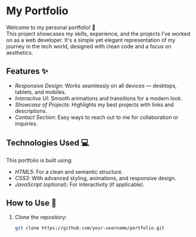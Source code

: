 # My Portfolio

Welcome to my personal portfolio! 🌟  
This project showcases my skills, experience, and the projects I've worked on as a web developer. It's a simple yet elegant representation of my journey in the tech world, designed with clean code and a focus on aesthetics.  

## Features ✨

- *Responsive Design*: Works seamlessly on all devices — desktops, tablets, and mobiles.  
- *Interactive UI*: Smooth animations and transitions for a modern look.  
- *Showcase of Projects*: Highlights my best projects with links and descriptions.  
- *Contact Section*: Easy ways to reach out to me for collaboration or inquiries.  

## Technologies Used 💻

This portfolio is built using:  
- *HTML5*: For a clean and semantic structure.  
- *CSS3*: With advanced styling, animations, and responsive design.  
- *JavaScript* (optional): For interactivity (if applicable).  

## How to Use 📂

1. Clone the repository:  
   ```bash
   git clone https://github.com/your-username/portfolio.git
